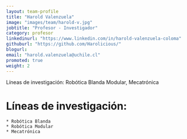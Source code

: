 ```yaml
---
layout: team-profile
title: "Harold Valenzuela"
image: "images/team/harold-v.jpg"
jobtitle: "Profesor - Investigador"
category: profesor
linkedinurl: "https://www.linkedin.com/in/harold-valenzuela-coloma"
githuburl: "https://github.com/Harolicious/"
blogurl: 
email: "harold.valenzuela@uchile.cl"
promoted: true
weight: 2
---
```


Líneas de investigación: Robótica Blanda Modular, Mecatrónica
<!--more-->

# Líneas de investigación: 
    * Robótica Blanda
    * Robótica Modular
    * Mecatrónica

